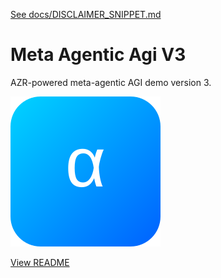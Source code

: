 [See docs/DISCLAIMER_SNIPPET.md](../DISCLAIMER_SNIPPET.md)

# Meta Agentic Agi V3

AZR-powered meta-agentic AGI demo version 3.

![screenshot](../meta_agentic_agi_v3/assets/logo.svg)

[View README](../../alpha_factory_v1/demos/meta_agentic_agi_v3/README.md)
